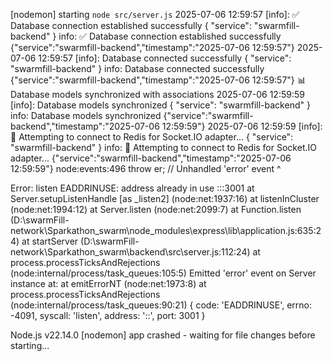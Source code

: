 [nodemon] starting `node src/server.js`
2025-07-06 12:59:57 [info]: ✅ Database connection established successfully {
  "service": "swarmfill-backend"
}
info: ✅ Database connection established successfully {"service":"swarmfill-backend","timestamp":"2025-07-06 12:59:57"}
2025-07-06 12:59:57 [info]: Database connected successfully {
  "service": "swarmfill-backend"
}
info: Database connected successfully {"service":"swarmfill-backend","timestamp":"2025-07-06 12:59:57"}
📊 Database models synchronized with associations
2025-07-06 12:59:59 [info]: Database models synchronized {
  "service": "swarmfill-backend"
}
info: Database models synchronized {"service":"swarmfill-backend","timestamp":"2025-07-06 12:59:59"}
2025-07-06 12:59:59 [info]: 🔌 Attempting to connect to Redis for Socket.IO adapter... {
  "service": "swarmfill-backend"
}
info: 🔌 Attempting to connect to Redis for Socket.IO adapter... {"service":"swarmfill-backend","timestamp":"2025-07-06 12:59:59"}
node:events:496
      throw er; // Unhandled 'error' event
      ^

Error: listen EADDRINUSE: address already in use :::3001
    at Server.setupListenHandle [as _listen2] (node:net:1937:16)
    at listenInCluster (node:net:1994:12)
    at Server.listen (node:net:2099:7)
    at Function.listen (D:\swarmFill-network\Sparkathon_swarm\node_modules\express\lib\application.js:635:24)
    at startServer (D:\swarmFill-network\Sparkathon_swarm\backend\src\server.js:112:24)
    at process.processTicksAndRejections (node:internal/process/task_queues:105:5)
Emitted 'error' event on Server instance at:
    at emitErrorNT (node:net:1973:8)
    at process.processTicksAndRejections (node:internal/process/task_queues:90:21) {
  code: 'EADDRINUSE',
  errno: -4091,
  syscall: 'listen',
  address: '::',
  port: 3001
}

Node.js v22.14.0
[nodemon] app crashed - waiting for file changes before starting...
